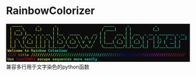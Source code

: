 # RainbowColorizer
![](https://raw.githubusercontent.com/quanmouren/RainbowColorizer/refs/heads/main/res/Welcome%20to%20Rainbow%20Colorizer1.png)
兼容多行用于文字染色的python函数
